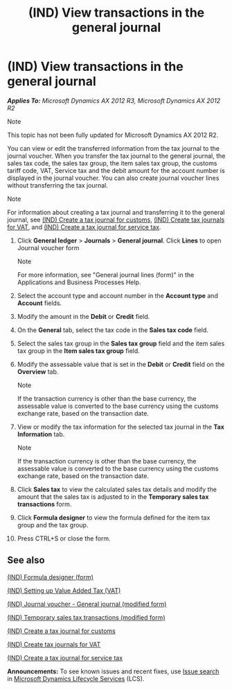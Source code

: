 ﻿---
title: (IND) View transactions in the general journal
TOCTitle: (IND) View transactions in the general journal
ms:assetid: e5b0af3c-6e08-40aa-a409-3dc9f0814f8a
ms:mtpsurl: https://technet.microsoft.com/en-us/library/JJ710910(v=AX.60)
ms:contentKeyID: 49386322
ms.date: 04/18/2014
mtps_version: v=AX.60
---

# (IND) View transactions in the general journal 


_**Applies To:** Microsoft Dynamics AX 2012 R3, Microsoft Dynamics AX 2012 R2_


> [!NOTE]
> <P>This topic has not been fully updated for Microsoft Dynamics AX 2012 R2.</P>



You can view or edit the transferred information from the tax journal to the journal voucher. When you transfer the tax journal to the general journal, the sales tax code, the sales tax group, the item sales tax group, the customs tariff code, VAT, Service tax and the debit amount for the account number is displayed in the journal voucher. You can also create journal voucher lines without transferring the tax journal.


> [!NOTE]
> <P>For information about creating a tax journal and transferring it to the general journal, see <A href="ind-create-a-tax-journal-for-customs.md">(IND) Create a tax journal for customs</A>, <A href="ind-create-tax-journals-for-vat.md">(IND) Create tax journals for VAT</A>, and <A href="ind-create-a-tax-journal-for-service-tax.md">(IND) Create a tax journal for service tax</A>.</P>



1.  Click **General ledger** \> **Journals** \> **General journal**. Click **Lines** to open Journal voucher form
    

    > [!NOTE]
    > <P>For more information, see "General journal lines (form)" in the Applications and Business Processes Help.</P>



2.  Select the account type and account number in the **Account type** and **Account** fields.

3.  Modify the amount in the **Debit** or **Credit** field.

4.  On the **General** tab, select the tax code in the **Sales tax code** field.

5.  Select the sales tax group in the **Sales tax group** field and the item sales tax group in the **Item sales tax group** field.

6.  Modify the assessable value that is set in the **Debit** or **Credit** field on the **Overview** tab.
    

    > [!NOTE]
    > <P>If the transaction currency is other than the base currency, the assessable value is converted to the base currency using the customs exchange rate, based on the transaction date.</P>



7.  View or modify the tax information for the selected tax journal in the **Tax Information** tab.
    

    > [!NOTE]
    > <P>If the transaction currency is other than the base currency, the assessable value is converted to the base currency using the customs exchange rate, based on the transaction date.</P>



8.  Click **Sales tax** to view the calculated sales tax details and modify the amount that the sales tax is adjusted to in the **Temporary sales tax transactions** form.

9.  Click **Formula designer** to view the formula defined for the item tax group and the tax group.

10. Press CTRL+S or close the form.

## See also

[(IND) Formula designer (form)](https://technet.microsoft.com/en-us/library/jj677983\(v=ax.60\))

[(IND) Setting up Value Added Tax (VAT)](ind-setting-up-value-added-tax-vat.md)

[(IND) Journal voucher - General journal (modified form)](https://technet.microsoft.com/en-us/library/jj678053\(v=ax.60\))

[(IND) Temporary sales tax transactions (modified form)](https://technet.microsoft.com/en-us/library/jj664487\(v=ax.60\))

[(IND) Create a tax journal for customs](ind-create-a-tax-journal-for-customs.md)

[(IND) Create tax journals for VAT](ind-create-tax-journals-for-vat.md)

[(IND) Create a tax journal for service tax](ind-create-a-tax-journal-for-service-tax.md)

  
**Announcements:** To see known issues and recent fixes, use [Issue search](http://go.microsoft.com/fwlink/?linkid=389258) in [Microsoft Dynamics Lifecycle Services](http://go.microsoft.com/fwlink/?linkid=306505) (LCS).

